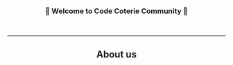 <h3 align="center">
🎉 Welcome to Code Coterie Community 🎉
</h3>

<!-- Socials -->
<div align="center">
<!-- <a href=""><img src="https://img.shields.io/badge/Twitter-1DA1F2?style=for-the-badge&logo=twitter&logoColor=white"/></a> -->


</div>

<br>

---

<h2 align="center"> About us </h2>

<!-- Description  -->

<!-- How to join our community -->
